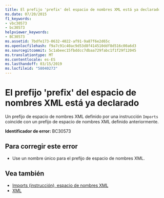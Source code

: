 ```yaml
---
title: El prefijo 'prefix' del espacio de nombres XML está ya declarado
ms.date: 07/20/2015
f1_keywords:
- vbc30573
- bc30573
helpviewer_keywords:
- BC30573
ms.assetid: 7bdfe173-0632-4022-af91-9a87f6e2d65c
ms.openlocfilehash: f9a7c91c40ac9d53d8f414510ddf8d516c00a6d3
ms.sourcegitcommit: 5c1abeec15fbddcc7dbaa729fabc1f1f29f12045
ms.translationtype: MT
ms.contentlocale: es-ES
ms.lasthandoff: 03/15/2019
ms.locfileid: "58040273"
---
```

# <a name="xml-namespace-prefix-prefix-is-already-declared"></a>El prefijo 'prefix' del espacio de nombres XML está ya declarado
Un prefijo de espacio de nombres XML definido por una instrucción `Imports` coincide con un prefijo de espacio de nombres XML definido anteriormente.  
  
 **Identificador de error:** BC30573  
  
## <a name="to-correct-this-error"></a>Para corregir este error  
  
-   Use un nombre único para el prefijo de espacio de nombres XML.  
  
## <a name="see-also"></a>Vea también

- [Imports (instrucción), espacio de nombres XML](../../visual-basic/language-reference/statements/imports-statement-xml-namespace.md)
- [XML](../../visual-basic/programming-guide/language-features/xml/index.md)
